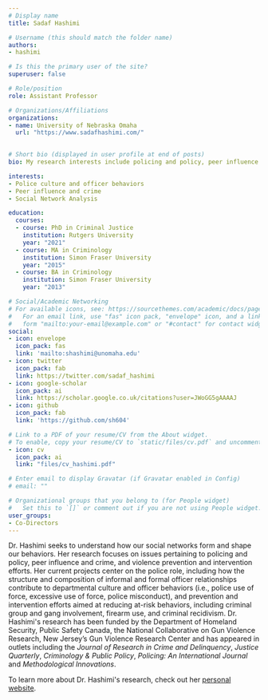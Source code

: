 ```yaml
---
# Display name
title: Sadaf Hashimi

# Username (this should match the folder name)
authors:
- hashimi

# Is this the primary user of the site?
superuser: false

# Role/position
role: Assistant Professor

# Organizations/Affiliations
organizations:
- name: University of Nebraska Omaha
  url: "https://www.sadafhashimi.com/"
  

# Short bio (displayed in user profile at end of posts)
bio: My research interests include policing and policy, peer influence and crime, and violence prevention and intervention efforts.

interests:
- Police culture and officer behaviors
- Peer influence and crime
- Social Network Analysis

education:
  courses:
  - course: PhD in Criminal Justice
    institution: Rutgers University
    year: "2021"
  - course: MA in Criminology
    institution: Simon Fraser University
    year: "2015"
  - course: BA in Criminology
    institution: Simon Fraser University
    year: "2013"

# Social/Academic Networking
# For available icons, see: https://sourcethemes.com/academic/docs/page-builder/#icons
#   For an email link, use "fas" icon pack, "envelope" icon, and a link in the
#   form "mailto:your-email@example.com" or "#contact" for contact widget.
social:
- icon: envelope
  icon_pack: fas
  link: 'mailto:shashimi@unomaha.edu'
- icon: twitter
  icon_pack: fab
  link: https://twitter.com/sadaf_hashimi
- icon: google-scholar
  icon_pack: ai
  link: https://scholar.google.co.uk/citations?user=JWoGG5gAAAAJ
- icon: github
  icon_pack: fab
  link: 'https://github.com/sh604'

# Link to a PDF of your resume/CV from the About widget.
# To enable, copy your resume/CV to `static/files/cv.pdf` and uncomment the lines below.
- icon: cv
  icon_pack: ai
  link: "files/cv_hashimi.pdf"

# Enter email to display Gravatar (if Gravatar enabled in Config)
# email: ""

# Organizational groups that you belong to (for People widget)
#   Set this to `[]` or comment out if you are not using People widget.
user_groups:
- Co-Directors
---
```


Dr. Hashimi seeks to understand how our social networks form and shape our behaviors. Her research focuses on issues pertaining to policing and policy, peer influence and crime, and violence prevention and intervention efforts. Her current projects center on the police role, including how the structure and composition of informal and formal officer relationships contribute to departmental culture and officer behaviors (i.e., police use of force, excessive use of force, police misconduct), and prevention and intervention efforts aimed at reducing at-risk behaviors, including criminal group and gang involvement, firearm use, and criminal recidivism. Dr. Hashimi's research has been funded by the Department of Homeland Security, Public Safety Canada, the National Collaborative on Gun Violence Research, New Jersey’s Gun Violence Research Center and has appeared in outlets including the *Journal of Research in Crime and Delinquency*, *Justice Quarterly*, *Criminology & Public Policy*, *Policing: An International Journal* and *Methodological Innovations*.

To learn more about Dr. Hashimi's research, check out her [personal website](https://www.sadafhashimi.com). 
